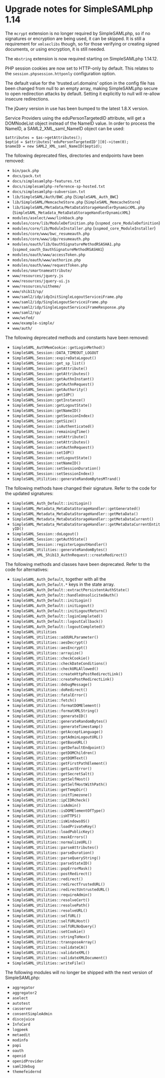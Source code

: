 Upgrade notes for SimpleSAMLphp 1.14
====================================

The `mcrypt` extension is no longer required by SimpleSAMLphp, so if no signatures or encryption are being used, it
can be skipped. It is still a requirement for `xmlseclibs` though, so for those verifying or creating signed
documents, or using encryption, it is still needed.

The `mbstring` extension is now required starting on SimpleSAMLphp 1.14.12.

PHP session cookies are now set to HTTP-only by default. This relates to the `session.phpsession.httponly`
configuration option.

The default value for the 'trusted.url.domains' option in the config file has been changed from null to an empty array,
making SimpleSAMLphp secure to open redirection attacks by default. Setting it explicitly to null will re-allow
insecure redirections.

The jQuery version in use has been bumped to the latest 1.8.X version.

Service Providers using the eduPersonTargetedID attribute, will get a DOMNodeList object instead of the NameID value. In
order to process the NameID, a SAML2_XML_saml_NameID object can be used:

```
$attributes = $as->getAttributes();
$eptid = $attributes['eduPersonTargetedID'][0]->item(0);
$nameID = new SAML2_XML_saml_NameID($eptid);
```

The following deprecated files, directories and endpoints have been removed:

* `bin/pack.php`
* `docs/pack.txt`
* `docs/simplesamlphp-features.txt`
* `docs/simplesamlphp-reference-sp-hosted.txt`
* `docs/simplesamlphp-subversion.txt`
* `lib/SimpleSAML/Auth/BWC.php` (`SimpleSAML_Auth_BWC`)
* `lib/SimpleSAML/MemcacheStore.php` (`SimpleSAML_MemcacheStore`)
* `lib/SimpleSAML/Metadata/MetaDataStorageHandlerDynamicXML.php` (`SimpleSAML_Metadata_MetaDataStorageHandlerDynamicXML`)
* `modules/aselect/www/linkback.php`
* `modules/core/lib/ModuleDefinition.php` (`sspmod_core_ModuleDefinition`)
* `modules/core/lib/ModuleInstaller.php` (`sspmod_core_ModuleInstaller`)
* `modules/core/www/bwc_resumeauth.php`
* `modules/core/www/idp/resumeauth.php`
* `modules/oauth/lib/OauthSignatureMethodRSASHA1.php` (`sspmod_oauth_OauthSignatureMethodRSASHA1`)
* `modules/oauth/www/accessToken.php`
* `modules/oauth/www/authorize.php`
* `modules/oauth/www/requestToken.php`
* `modules/smartnameattribute/`
* `www/resources/jquery.js`
* `www/resources/jquery-ui.js`
* `www/resources/uitheme/`
* `www/shib13/sp/`
* `www/saml2/idp/idpInitSingleLogoutServiceiFrame.php`
* `www/saml2/idp/SingleLogoutServiceiFrame.php`
* `www/saml2/idp/SingleLogoutServiceiFrameResponse.php`
* `www/saml2/sp/`
* `www/wsfed/`
* `www/example-simple/`
* `www/auth/`

The following deprecated methods and constants have been removed:

* `SimpleSAML_AuthMemCookie::getLoginMethod()`
* `SimpleSAML_Session::DATA_TIMEOUT_LOGOUT`
* `SimpleSAML_Session::expireDataLogout()`
* `SimpleSAML_Session::get_sp_list()`
* `SimpleSAML_Session::getAttribute()`
* `SimpleSAML_Session::getAttributes()`
* `SimpleSAML_Session::getAuthnInstant()`
* `SimpleSAML_Session::getAuthnRequest()`
* `SimpleSAML_Session::getAuthority()`
* `SimpleSAML_Session::getIdP()`
* `SimpleSAML_Session::getInstance()`
* `SimpleSAML_Session::getLogoutState()`
* `SimpleSAML_Session::getNameID()`
* `SimpleSAML_Session::getSessionIndex()`
* `SimpleSAML_Session::getSize()`
* `SimpleSAML_Session::isAuthenticated()`
* `SimpleSAML_Session::remainingTime()`
* `SimpleSAML_Session::setAttribute()`
* `SimpleSAML_Session::setAttributes()`
* `SimpleSAML_Session::setAuthnRequest()`
* `SimpleSAML_Session::setIdP()`
* `SimpleSAML_Session::setLogoutState()`
* `SimpleSAML_Session::setNameID()`
* `SimpleSAML_Session::setSessionDuration()`
* `SimpleSAML_Session::setSessionIndex()`
* `SimpleSAML_Utilities::generateRandomBytesMTrand()`

The following methods have changed their signature. Refer to the code for the updated signatures:

* `SimpleSAML_Auth_Default::initLogin()`
* `SimpleSAML_Metadata_MetaDataStorageHandler::getGenerated()`
* `SimpleSAML_Metadata_MetaDataStorageHandler::getMetaData()`
* `SimpleSAML_Metadata_MetaDataStorageHandler::getMetaDataCurrent()`
* `SimpleSAML_Metadata_MetaDataStorageHandler::getMetaDataCurrentEntityID()`
* `SimpleSAML_Session::doLogout()`
* `SimpleSAML_Session::getAuthState()`
* `SimpleSAML_Session::registerLogoutHandler()`
* `SimpleSAML_Utilities::generateRandomBytes()`
* `SimpleSAML_XML_Shib13_AuthnRequest::createRedirect()`

The following methods and classes have been deprecated. Refer to the code for alternatives:

* `SimpleSAML_Auth_Default`, together with all the `SimpleSAML_Auth_Default.*` keys in the state array.
* `SimpleSAML_Auth_Default::extractPersistentAuthState()`
* `SimpleSAML_Auth_Default::handleUnsolicitedAuth()`
* `SimpleSAML_Auth_Default::initLogin()`
* `SimpleSAML_Auth_Default::initLogout()`
* `SimpleSAML_Auth_Default::initLogoutReturn()`
* `SimpleSAML_Auth_Default::loginCompleted()`
* `SimpleSAML_Auth_Default::logoutCallback()`
* `SimpleSAML_Auth_Default::logoutCompleted()`
* `SimpleSAML_Utilities`
* `SimpleSAML_Utilities::addURLParameter()`
* `SimpleSAML_Utilities::aesDecrypt()`
* `SimpleSAML_Utilities::aesEncrypt()`
* `SimpleSAML_Utilities::arrayize()`
* `SimpleSAML_Utilities::checkCookie()`
* `SimpleSAML_Utilities::checkDateConditions()`
* `SimpleSAML_Utilities::checkURLAllowed()`
* `SimpleSAML_Utilities::createHttpPostRedirectLink()`
* `SimpleSAML_Utilities::createPostRedirectLink()`
* `SimpleSAML_Utilities::debugMessage()`
* `SimpleSAML_Utilities::doRedirect()`
* `SimpleSAML_Utilities::fatalError()`
* `SimpleSAML_Utilities::fetch()`
* `SimpleSAML_Utilities::formatDOMElement()`
* `SimpleSAML_Utilities::formatXMLString()`
* `SimpleSAML_Utilities::generateID()`
* `SimpleSAML_Utilities::generateRandomBytes()`
* `SimpleSAML_Utilities::generateTimestamp()`
* `SimpleSAML_Utilities::getAcceptLanguage()`
* `SimpleSAML_Utilities::getAdminLogoutURL()`
* `SimpleSAML_Utilities::getBaseURL()`
* `SimpleSAML_Utilities::getDefaultEndpoint()`
* `SimpleSAML_Utilities::getDOMChildren()`
* `SimpleSAML_Utilities::getDOMText()`
* `SimpleSAML_Utilities::getFirstPathElement()`
* `SimpleSAML_Utilities::getLastError()`
* `SimpleSAML_Utilities::getSecretSalt()`
* `SimpleSAML_Utilities::getSelfHost()`
* `SimpleSAML_Utilities::getSelfHostWithPath()`
* `SimpleSAML_Utilities::getTempDir()`
* `SimpleSAML_Utilities::initTimezone()`
* `SimpleSAML_Utilities::ipCIDRcheck()`
* `SimpleSAML_Utilities::isAdmin()`
* `SimpleSAML_Utilities::isDOMElementOfType()`
* `SimpleSAML_Utilities::isHTTPS()`
* `SimpleSAML_Utilities::isWindowsOS()`
* `SimpleSAML_Utilities::loadPrivateKey()`
* `SimpleSAML_Utilities::loadPublicKey()`
* `SimpleSAML_Utilities::maskErrors()`
* `SimpleSAML_Utilities::normalizeURL()`
* `SimpleSAML_Utilities::parseAttributes()`
* `SimpleSAML_Utilities::parseDuration()`
* `SimpleSAML_Utilities::parseQueryString()`
* `SimpleSAML_Utilities::parseStateID()`
* `SimpleSAML_Utilities::popErrorMask()`
* `SimpleSAML_Utilities::postRedirect()`
* `SimpleSAML_Utilities::redirect()`
* `SimpleSAML_Utilities::redirectTrustedURL()`
* `SimpleSAML_Utilities::redirectUntrustedURL()`
* `SimpleSAML_Utilities::requireAdmin()`
* `SimpleSAML_Utilities::resolveCert()`
* `SimpleSAML_Utilities::resolvePath()`
* `SimpleSAML_Utilities::resolveURL()`
* `SimpleSAML_Utilities::selfURL()`
* `SimpleSAML_Utilities::selfURLHost()`
* `SimpleSAML_Utilities::selfURLNoQuery()`
* `SimpleSAML_Utilities::setCookie()`
* `SimpleSAML_Utilities::stringToHex()`
* `SimpleSAML_Utilities::transposeArray()`
* `SimpleSAML_Utilities::validateCA()`
* `SimpleSAML_Utilities::validateXML()`
* `SimpleSAML_Utilities::validateXMLDocument()`
* `SimpleSAML_Utilities::writeFile()`

The following modules will no longer be shipped with the next version of SimpleSAMLphp:

* `aggregator`
* `aggregator2`
* `aselect`
* `autotest`
* `casserver`
* `consentSimpleAdmin`
* `discojuice`
* `InfoCard`
* `logpeek`
* `metaedit`
* `modinfo`
* `papi`
* `oauth`
* `openid`
* `openidProvider`
* `saml2debug`
* `themefeidernd`
